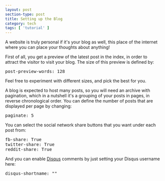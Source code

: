 ```yaml
---
layout: post
section-type: post
title: Setting up the Blog
category: tech
tags: [ 'tutorial' ]
---
```


A website is truly personal if it's your blog as well, this place of the internet where you can place your thoughts about anything!

First of all, you get a preview of the latest post in the index, in order to attract the visitor to visit your blog. The size of this preview is defined by:

<pre style="text-align: left">
post-preview-words: 128
</pre>

Feel free to experiment with different sizes, and pick the best for you.

A blog is expected to host many posts, so you will need an archive with pagination,
which in a nutshell it's a grouping of your posts in pages, in reverse chronological
order. You can define the number of posts that are displayed per page by changing:

<pre style="text-align: left">
paginate: 5
</pre>

You can select the social network share buttons that you want under each post from:

<pre style="text-align: left">
fb-share: True
twitter-share: True
reddit-share: True
</pre>

And you can enable <a href="http://www.disqus.com" target="_blank">Disqus</a> comments
by just setting your Disqus username here:

<pre style="text-align: left">
disqus-shortname: "<YOUR DISQUS USERNAME>"
</pre>

